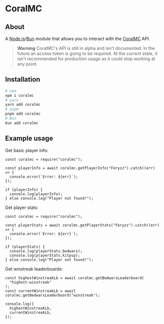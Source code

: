 # CoralMC

## About
A [Node.js](https://nodejs.org/en)/[Bun](https://bun.sh) module that allows you to interact with the [CoralMC](https://coralmc.it/) API.

> **Warning**
CoralMC's API is still in alpha and isn't documented. In the future an access token is going to be required. At the current state, it isn't recommended for production usage as it could stop working at any point.

## Installation
```sh
# npm
npm i coralmc
# yarn
yarn add coralmc
# pnpm
pnpm add coralmc
# Bun
bun add coralmc
```

## Example usage
Get basic player info:
```JS
const coralmc = require("coralmc");

const playerInfo = await coralmc.getPlayerInfo("Feryzz").catch((err) => {
  console.error(`Error: ${err}`);
});

if (playerInfo) {
  console.log(playerInfo);
} else console.log("Player not found!");
```
Get player stats:
```JS
const coralmc = require("coralmc");

const playerStats = await coralmc.getPlayerStats("Feryzz").catch((err) => {
  console.error(`Error: ${err}`);
});

if (playerStats) {
  console.log(playerStats.bedwars);
  console.log(playerStats.kitpvp);
} else console.log("Player not found!");
```
Get winstreak leaderboards:
```JS
const highestWinstreakLb = await coralmc.getBedwarsLeaderboard(
  "highest-winstreak"
);
const currentWinstreakLb = await coralmc.getBedwarsLeaderboard("winstreak");

console.log({
  highestWinstreakLb,
  currentWinstreakLb,
});
```
